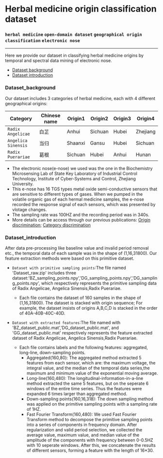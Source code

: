 # Herbal medicine origin classification dataset

### `herbal medicine` `open-domain dataset` `geographical origin classification` `electronic nose` 
---


Here we provide our dataset in classifying herbal medicine origins by temporal and spectral data mining of electronic nose.
* [Dataset background](#Dataset_background)
* [Dataset introduction](#Dataset_introduction)

### Dataset_background
Our dataset includes 3 categories of herbal medicine, each with 4 different geographical origins:  

|Category|Chinese name|Origin1|Origin2|Origin3|Origin4|
|---|---|---|---|---|---|
|`Radix Angelicae`|白芷|Anhui|Sichuan|Hubei|Zhejiang|
| `Angelica Sinensis`|当归|Shaanxi|Gansu|Hubei|Sichuan|
| `Radix Puerariae`|葛根|Sichuan|Hubei|Anhui|Hunan|  

- The electronic nose(e-nose) we used was the one in the Biochemistry Microsensing Lab of State Key Laboratory of Industrial Control Technology, Institute of Cyber-Systems and Control, Zhejiang University.  
- This e-nose has 16 TGS types metal oxide semi-conductive sensors that are sensitive to different types of gases. When we pumped in the volatile organic gas of each hermal medicine samples, the e-nose recorded the response signal of each sensors, which  was presented by vlotage changes.  
- The sampling rate was 100HZ and the recording period was in 340s.  
- More details can be access through our previous publications:
[Origin discrimination](https://ieeexplore.ieee.org/abstract/document/8854643/);  [Category discrimination](https://www.mdpi.com/1424-8220/18/9/2936)


### Dataset_introduction
After data pre-processing like baseline value and invalid period removal etc., the temporal data of each sample was in the shape of (1,16,31800). Our feature extraction methods were based on this primitive dataset.
- `Dataset with primitive sampling points`:The file named 'Dataset_raw.zip' includes three dataset:'BZ_sampling_points.npy','DG_sampling_points.npy','DG_sampling_points.npy', which respectively represents the primitive sampling data of Radix Angelicae, Angelica Sinensis,Radix Puerariae.  
   - Each file contains the dataset of 160 samples in the shape of (1,16,31800). The dataset is stacked with origin sequence; For example, the dataset insists of origins A,B,C,D is stacked in the order of 40A-40B-40C-40D.  

- `Dataset with extracted features`:The file named with 'BZ_dataset_public.mat','DG_dataset_public.mat', and 'GG_dataset_public.mat'  respectively represents the feature extracted dataset of Radix Angelicae, Angelica Sinensis,Radix Puerariae.  
   - Each file contains labels and the following features: aggregated, long-line, down-sampling points.
      - Aggregated(160,80): The aggregated method extracted 5 features from each sensor, which are: the maximum voltage, the integral value, and the median of the temporal data series,the maximum and minimum value of the exponential moving average.
      - Long-line(160,480): The longitudinal-information-in-a-line method extracted the same 5 features, but on the seperate 6 windows of the entire time series. Thus the features were expanded 6 times larger than aggregated method. 
      - Down-sampling points(160,16,318): The down sampling method was applied on the primitive sampling points with a sampling rate of 1HZ.
      - Fast Fourier Transform(160,480): We used Fast Fourier Transform method to decompose the primitive sampling points into a series of components in frequency domain. After regularization and valid period selection, we collected the average value, maximum value, and median value of the amplitude of the components with frequency between 0-0.5HZ with 10 seperate windows. After this, we concatenate the results of different sensors, forming a feature with the length of 16*30. 
